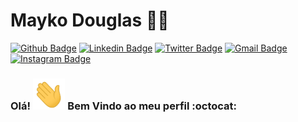 # Mayko Douglas :man_technologist:
[![Github Badge](https://img.shields.io/badge/-Github-000?style=for-the-badge&logo=Github&logoColor=white&link=https://github.com/lucasgdb)](https://github.com/maykodouglasof)
[![Linkedin Badge](https://img.shields.io/badge/-LinkedIn-blue?style=for-the-badge&logo=Linkedin&logoColor=white&link=https://www.linkedin.com/in/maykodouglasof/)](https://www.linkedin.com/in/maykodouglasof/)
[![Twitter Badge](https://img.shields.io/badge/-Twitter-1ca0f1?style=for-the-badge&labelColor=1ca0f1&logo=twitter&logoColor=white&link=https://twitter.com/maykodouglasof)](https://twitter.com/maykodouglasof)
[![Gmail Badge](https://img.shields.io/badge/-Gmail-c14438?style=for-the-badge&logo=Gmail&logoColor=white&link=mailto:maykodouglasbr@gmail.com)](mailto:maykodouglasbr@gmail.com)
[![Instagram Badge](https://img.shields.io/badge/-Instagram-C13584?style=for-the-badge&labelColor=C13584&logo=instagram&logoColor=white&link=https://www.instagram.com/maykodouglasof/)](https://www.instagram.com/maykodouglasof/)

### Olá! <img style="margin: 0 auto" src="https://github.com/ABSphreak/ABSphreak/blob/master/gifs/Hi.gif" height="50"> Bem Vindo ao meu perfil :octocat:
